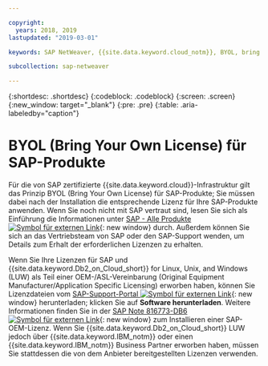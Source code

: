 ```yaml
---

copyright:
  years: 2018, 2019
lastupdated: "2019-03-01"

keywords: SAP NetWeaver, {{site.data.keyword.cloud_notm}}, BYOL, bring your own license, SAP certified

subcollection: sap-netweaver

---
```


{:shortdesc: .shortdesc}
{:codeblock: .codeblock}
{:screen: .screen}
{:new_window: target="_blank"}
{:pre: .pre}
{:table: .aria-labeledby="caption"}


# BYOL (Bring Your Own License) für SAP-Produkte

Für die von SAP zertifizierte {{site.data.keyword.cloud}}-Infrastruktur gilt das Prinzip BYOL (Bring Your Own License) für SAP-Produkte; Sie müssen dabei nach der Installation die entsprechende Lizenz für Ihre SAP-Produkte anwenden. Wenn Sie noch nicht mit SAP vertraut sind, lesen Sie sich als Einführung die Informationen unter [SAP - Alle Produkte ![Symbol für externen Link](../../icons/launch-glyph.svg "Symbol für externen Link")](https://www.sap.com/products.html){: new window} durch. Außerdem können Sie sich an das Vertriebsteam von SAP oder den SAP-Support wenden, um Details zum Erhalt der erforderlichen Lizenzen zu erhalten.

Wenn Sie Ihre Lizenzen für SAP und {{site.data.keyword.Db2_on_Cloud_short}} for Linux, Unix, and Windows (LUW) als Teil einer OEM-/ASL-Vereinbarung (Original Equipment Manufacturer/Application Specific Licensing) erworben haben, können Sie Lizenzdateien vom [SAP-Support-Portal ![Symbol für externen Link](../../icons/launch-glyph.svg "Symbol für externen Link")](https://support.sap.com/en/index.html){: new window} herunterladen; klicken Sie auf **Software herunterladen**. Weitere Informationen finden Sie in der [SAP Note 816773-DB6 ![Symbol für externen Link](../../icons/launch-glyph.svg "Symbol für externen Link")](https://launchpad.support.sap.com/#/notes/816773){: new window} zum Installieren einer SAP-OEM-Lizenz. Wenn Sie {{site.data.keyword.Db2_on_Cloud_short}} LUW jedoch über {{site.data.keyword.IBM_notm}} oder einen {{site.data.keyword.IBM_notm}} Business Partner erworben haben, müssen Sie stattdessen die von dem Anbieter bereitgestellten Lizenzen verwenden.
